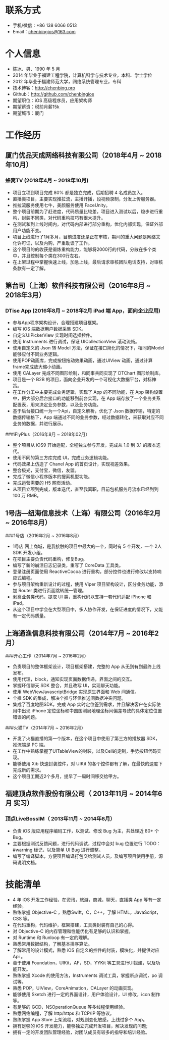 # 联系方式
- 手机/微信：+86 138 6066 0513
- Email：chenbingios@163.com

# 个人信息
 - 陈冰、男、1990 年 5 月
 - 2014 年毕业于福建工程学院，计算机科学与技术专业，本科、学士学位
 - 2012 年毕业于福建师范大学，网络系统管理专业，专科
 - 技术博客：http://chenbing.pro
 - Github：http://github.com/chenbingios 
 - 期望职位：iOS 高级程序员，应用架构师
 - 期望薪资：税前月薪15k
 - 期望城市：厦门
 
# 工作经历
## 厦门优品天成网络科技有限公司（2018年4月 ~ 2018年10月）
### 蜂窝TV (2018年4月 ~ 2018年10月)
- 项目立项到项目完成 80% 都是独立完成，后期招聘 4 名成员加入。
- 直播类项目，主要实现推拉流，主播开播，段视频录制，分发上传服务器。
- 推拉流服务使用七牛，美颜服务使用 FaceUnity。
- 整个项目前期为了赶进度，代码质量比较差，项目进入测试以后，稳步进行重构，封装不同类，对代码重构技巧有很大提升。
- 在测试和到上线时间内，对代码内部进行部分重构，优化内部实现，保证外部用户功能不变。
- 项目上线进行了1月多月，目前进度还是正在审核，期间的重大问题是网络文化许可证，以及内购，严重耽误了工作。
- 这个项目的的收获是锻炼重构能力，能够将2000行的代码，分散在多个类中，并且控制每个类在300行左右。
- 在上架过程中掌握快速上线，加急上线，最后请求审核团队电话支持，对审核条款有一定了解。

## 第台司（上海）软件科技有限公司（2016年8月 ~ 2018年3月）
### DTise App (2016年8月 ~ 2018年2月	iPad 端 App，面向企业应用)
- 参与App程序架构设计，合理搭建项目框架。
- 编写 iOS 端数据用户数据采集 SDK。
- 自定义UIPickerView 实现时间选择控件。
- 使用 Instruments 进行调试，保证 UICollectionView  滚动流畅。
- 使用自定义的 Json 转 Model 方法，保证在接口简化的情况下，相同的Model能够应付不同业务逻辑。
- 使用POP动画库，完成按钮拖动效果动画，通过UIView 动画，通过计算frame完成放大缩小动画。
- 使用 CALayer 完成不同图形绘制，和同事共同实现了 DTChart 图形绘制库。
- 项目是一个 B2B 的项目，面向企业开发的一个可视化大数据平台，对标神策。
- 在工作分工中主要完成业务逻辑，实现了 App 的不同功能，在 App 架构设置中，把大部分后台接口的功能移到前台实现，在 App 端存放了一个业务关系配置表，用来决定业务参数，以及业务功能。
- 基于后台接口统一为一个Api，自定义解析，优化了 Json 数据传输，特定的数据传输格下，App 端通过不同的业务参数，经过数据转化，来获取对应不同业务的数据，并进行展示。

###iFlyPlus（2016年8月 ~ 2018年02月）
- 整个项目从 iOS9 开始适配，全程独立参与开发，完成从 1.0 到 3.1 的版本迭代。
- 使用不同的第三方库完成 UI，完成业务逻辑功能。
- 代码效果上仿造了 Chanel App 的首页设计，实现视差效果。
- 整合极光，支付宝，微信，友盟。
- 完成了微信小程序版本的搜索机型功能。
- 完成运营需要的 H5 网页活动。
- 从项目立项到完成，版本迭代，直至我离职，目前包机服务月流水已经到到 100 万 RMB。	

## 1号店—纽海信息技术（上海）有限公司（2016年2月 ~ 2016年8月）
###1号店（2016年2月 ~ 2016年8月）
- 1号店 网上商城，是我接触的项目中最大的一个，同时有 5 个开发，一个 2人 SDK 开发小组。
- 在项目主要负责代码重构，修复Bug。
- 编写了新的崩溃日志记录类，重写了 CoreData 工具类。
- 登录注册页面使用 ReactiveCocoa 进行重构，部分控件也进行修改以支持响应式编程。
- 参与项目架构重新设计的过程，使用 Viper 项目架构设计，区分业务功能，添加 Router 类进行页面跳转统一管理。
- 剥离业务类代码，提取 UI 类，重构代码以支持一套代码适配 iPhone 和 iPad。
- 从这个项目中学会在大型项目中，多人协作开发，在保证进度的情况下，又能有一定代码质量。

## 上海通渔信息科技有限公司（2014年7月 ~ 2016年2月）
###开心工作（2014年7月 ~ 2016年2月）
- 负责项目的整体框架设计，项目框架搭建，完整的 App 从无到有到最终上线发布。
- 使用代理，block，通知实现页面数据传递，界面之间的交互。
- 掌握环信聊天 SDK 整合，并且改写 UI，实现聊天功能。
- 使用 WebViewJavascriptBridge 实现原生界面和 Web 间通信。
- 个推 SDK 的集成，解决个推与环信推送间数据冲突问题。
- 集成了百度地图SDK，完成 App 实时定位签到需求，并且解决客户在实际使用中出现 iPhone 定位坐标和中国国测局地理坐标间偏差导致的具体定位位置错误的问题。

###火猫TV（2014年7月 ~ 2016年2月）
- 开发了火猫直播的第一个版本，在这个项目中使用了第三方的播放器 SDK，推流端是 PC 端。
- 在工作中熟练掌握了UITableView的封装，以及Cell的定制，手势按钮代码实现。
- 能够使用 Xib 快速封装控件，对 UIKit 的各个控件都有了解，在最快的速度下完成新的需求。
- 这个项目工期近2个多月，提早了一周时间移交给甲方。

## 福建顶点软件股份有限公司（ 2013年11月 ~ 2014年6月 实习）
### 顶点LiveBossIM（ 2013年11月 ~ 2014年6月）
- 负责 iOS 版应用程序编码工作，以测试、修改 Bug 为主，共处理近 80+ 个 Bug。
- 主要根据测试反馈问题，进行代码调试，过程中会对 bug 位置进行 TODO：#warning 标记，以及简单 UI Bug 进行调整。
- 编写了编译脚本，方便项目编译打包交给测试人员，及编写项目使用手册，源码说明文档。

# 技能清单
- 4 年 iOS 开发工作经验，在资讯，旅游，商城，聊天，直播类 App 等有一定经验。
- 熟练掌握 Objective-C ，熟悉Swift，C，C++，了解 HTML，JavaScript，CSS 等。
- 在代码重构，代码维护，框架搭建，工具类封装有自己的心得。
- 对 Objective-C 的内存管理和性能优化有足够的认识和掌握。
- 对 Runtime 和 Runloop 有一定的理解。
- 熟悉常用数据结构，了解基本排序算法。
- 了解常用的设计模式，熟悉 iOS 自定义的控件的封装，模块化，并提供对应 Api 。
- 善于使用 Foundation，UIKit，AF，SD，YYKit 等工具进行UI搭建，以及功能开发。
- 熟练掌握 Xcode 的使用方法，Instruments 调试工具，掌握断点调试，po 调试等。
- 熟悉 POP，UIView，CoreAnimation，CALayer 的动画实现。
- 能够使用 Sketch 进行一定的界面设计，用户体验设计，UI 修改，icon 制作等。
- 有足够的 GCD，NSOperationQueue 等多线程使用经验。
- 熟悉网络编程，了解 http/https 和 TCP/IP 等协议。
- 熟练掌握 App Store 上架流程，对规则变化敏感，上线过多个 App。
- 拥有足够的 iOS 开发能力，能够独立完成开发项目，解决发现的问题; 
- 拥有一定的开发团队管理经验，对团队成员有较多的指导和培训经验。